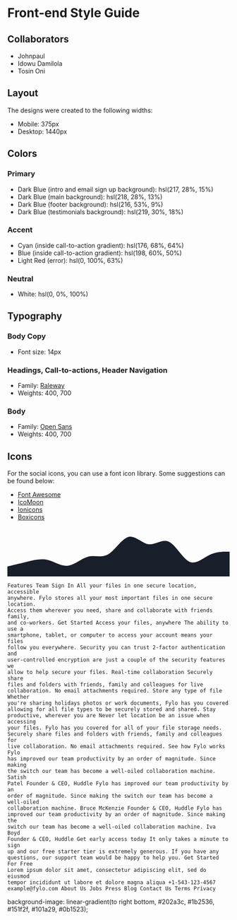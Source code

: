 # Front-end Style Guide

## Collaborators

- Johnpaul
- Idowu Damilola
- Tosin Oni

## Layout

The designs were created to the following widths:

- Mobile: 375px
- Desktop: 1440px

## Colors

### Primary

- Dark Blue (intro and email sign up background): hsl(217, 28%, 15%)
- Dark Blue (main background): hsl(218, 28%, 13%)
- Dark Blue (footer background): hsl(216, 53%, 9%)
- Dark Blue (testimonials background): hsl(219, 30%, 18%)

### Accent

- Cyan (inside call-to-action gradient): hsl(176, 68%, 64%)
- Blue (inside call-to-action gradient): hsl(198, 60%, 50%)
- Light Red (error): hsl(0, 100%, 63%)

### Neutral

- White: hsl(0, 0%, 100%)

## Typography

### Body Copy

- Font size: 14px

### Headings, Call-to-actions, Header Navigation

- Family: [Raleway](https://fonts.google.com/specimen/Raleway)
- Weights: 400, 700

### Body

- Family: [Open Sans](https://fonts.google.com/specimen/Open+Sans)
- Weights: 400, 700

## Icons

For the social icons, you can use a font icon library. Some suggestions can be found below:

- [Font Awesome](https://fontawesome.com/)
- [IcoMoon](https://icomoon.io/)
- [Ionicons](https://ionicons.com/)
- [Boxicons](https://boxicons.com/usage)

<svg xmlns="http://www.w3.org/2000/svg" viewBox="0 0 1440 320"><path fill="#181f2a" fill-opacity="1" d="M0,256L21.8,250.7C43.6,245,87,235,131,224C174.5,213,218,203,262,213.3C305.5,224,349,256,393,250.7C436.4,245,480,203,524,192C567.3,181,611,203,655,176C698.2,149,742,75,785,64C829.1,53,873,107,916,112C960,117,1004,75,1047,96C1090.9,117,1135,203,1178,224C1221.8,245,1265,203,1309,181.3C1352.7,160,1396,160,1418,160L1440,160L1440,320L1418.2,320C1396.4,320,1353,320,1309,320C1265.5,320,1222,320,1178,320C1134.5,320,1091,320,1047,320C1003.6,320,960,320,916,320C872.7,320,829,320,785,320C741.8,320,698,320,655,320C610.9,320,567,320,524,320C480,320,436,320,393,320C349.1,320,305,320,262,320C218.2,320,175,320,131,320C87.3,320,44,320,22,320L0,320Z"></path></svg>

    Features Team Sign In All your files in one secure location, accessible
    anywhere. Fylo stores all your most important files in one secure location.
    Access them wherever you need, share and collaborate with friends family,
    and co-workers. Get Started Access your files, anywhere The ability to use a
    smartphone, tablet, or computer to access your account means your files
    follow you everywhere. Security you can trust 2-factor authentication and
    user-controlled encryption are just a couple of the security features we
    allow to help secure your files. Real-time collaboration Securely share
    files and folders with friends, family and colleagues for live
    collaboration. No email attachments required. Store any type of file Whether
    you're sharing holidays photos or work documents, Fylo has you covered
    allowing for all file types to be securely stored and shared. Stay
    productive, wherever you are Never let location be an issue when accessing
    your files. Fylo has you covered for all of your file storage needs.
    Securely share files and folders with friends, family and colleagues for
    live collaboration. No email attachments required. See how Fylo works Fylo
    has improved our team productivity by an order of magnitude. Since making
    the switch our team has become a well-oiled collaboration machine. Satish
    Patel Founder & CEO, Huddle Fylo has improved our team productivity by an
    order of magnitude. Since making the switch our team has become a well-oiled
    collaboration machine. Bruce McKenzie Founder & CEO, Huddle Fylo has
    improved our team productivity by an order of magnitude. Since making the
    switch our team has become a well-oiled collaboration machine. Iva Boyd
    Founder & CEO, Huddle Get early access today It only takes a minute to sign
    up and our free starter tier is extremely generous. If you have any
    questions, our support team would be happy to help you. Get Started For Free
    Lorem ipsum dolor sit amet, consectetur adipiscing elit, sed do eiusmod
    tempor incididunt ut labore et dolore magna aliqua +1-543-123-4567
    example@fylo.com About Us Jobs Press Blog Contact Us Terms Privacy

background-image: linear-gradient(to right bottom, #202a3c, #1b2536, #151f2f, #101a29, #0b1523);
